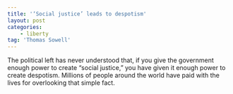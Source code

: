```yaml
---
title: '‘Social justice’ leads to despotism'
layout: post
categories:
    - liberty
tag: 'Thomas Sowell'
---
```


The political left has never understood that, if you give the government enough power to create “social justice,” you have given it enough power to create despotism. Millions of people around the world have paid with the lives for overlooking that simple fact.

